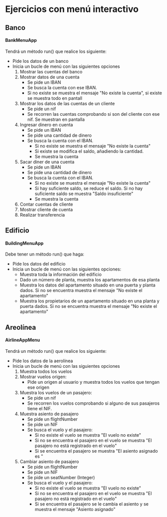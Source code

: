 # Ejercicios con menú interactivo

## Banco

#### BankMenuApp

Tendrá un método run() que realice los siguiente:

* Pide los datos de un banco
* Inicia un bucle de menú con las siguientes opciones
  1. Mostrar las cuentas del banco
  2. Mostrar datos de una cuenta
     * Se pide un IBAN
     * Se busca la cuenta con ese IBAN.
     * Si no existe se muestra el mensaje "No existe la cuenta", si existe se muestra todo en pantall
  3. Mostrar los datos de las cuentas de un cliente
     * Se pide un nif
     * Se recorren las cuentas comprobando si son del cliente con ese nif. Se muestran en pantalla
  4. Ingresar dinero en cuenta
     * Se pide un IBAN
     * Se pide una cantidad de dinero
     * Se busca la cuenta con el IBAN.
       * Si no existe se muestra el mensaje "No existe la cuenta"
       * Si existe se modifica el saldo, añadiendo la cantidad.
       * Se muestra la cuenta
  5. Sacar diner de una cuenta
     * Se pide un IBAN
     * Se pide una cantidad de dinero
     * Se busca la cuenta con el IBAN.
       * Si no existe se muestra el mensaje "No existe la cuenta"
       * Si hay suficiente saldo, se reduce el saldo. Si no hay suficiente saldo se muestra "Saldo insuficiente"
       * Se muestra la cuenta
  6. Contar cuentas de cliente
  7. Mostrar cliente de cuenta
  8. Realizar transferencia

## Edificio

#### BuildingMenuApp

Debe tener un método run() que haga:

* Pide los datos del edificio
* Inicia un bucle de menú con las siguientes opciones:
  * Muestra toda la información del edificio
  * Dado un número de planta, muestra los apartamentos de esa planta
  * Muestra los datos del apartamento situado en una puerta y planta dados. Si no se encuentra muestra el mensaje "No existe el apartamento"
  * Muestra los propietarios de un apartamento situado en una planta y puerta dados. Si no se encuentra muestra el mensaje "No existe el apartamento"

## Areolínea

#### AirlineAppMenu

Tendrá un método run() que realice los siguiente:

* Pide los datos de la aerolínea
* Inicia un bucle de menú con las siguientes opciones
  1. Muestra todos los vuelos
  2. Mostrar vuelos origen:
     * Pide un origen al usuario y muestra todos los vuelos que tengan ese origen
  3. Muestra los vuelos de un pasajero:
     * Se pide un nif
     * Se recorren los vuelos comprobando si alguno de sus pasajeros tiene el NIF.
  4. Muestra asiento de pasajero
     * Se pide un flightNumber
     * Se pide un NIF
     * Se busca el vuelo y el pasajero:
       * Si no existe el vuelo se muestra "El vuelo no existe"
       * Si no se encuentra el pasajero en el vuelo se muestra "El pasajero no está registrado en el vuelo"
       * Si se encuentra el pasajero se muestra "El asiento asignado es "
  5. Cambiar asiento de pasajero
     * Se pide un flightNumber
     * Se pide un NIF
     * Se pide un seatNumber (Integer)
     * Se busca el vuelo y el pasajero:
       * Si no existe el vuelo se muestra "El vuelo no existe"
       * Si no se encuentra el pasajero en el vuelo se muestra "El pasajero no está registrado en el vuelo"
       * Si se encuentra el pasajero se le cambia el asiento y se muestra el mensaje "Asiento asignado"
